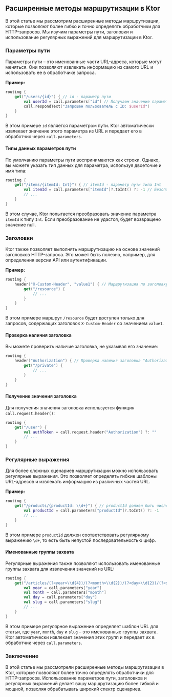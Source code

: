 ## Расширенные методы маршрутизации в Ktor

В этой статье мы рассмотрим расширенные методы маршрутизации, которые позволяют более гибко и точно определять обработчики для HTTP-запросов. Мы изучим параметры пути, заголовки и использование регулярных выражений для маршрутизации в Ktor.

### Параметры пути

Параметры пути – это именованные части URL-адреса, которые могут меняться.  Они позволяют извлекать информацию из самого URL и использовать ее в обработчике запроса.

**Пример:**

```kotlin
routing {
    get("/users/{id}") { // id - параметр пути
        val userId = call.parameters["id"] // Получаем значение параметра "id"
        call.respondText("Запрошен пользователь с ID: $userId")
    }
}
```

В этом примере `id` является параметром пути. Ktor автоматически извлекает значение этого параметра из URL и передает его в обработчик через `call.parameters`.

#### Типы данных параметров пути

По умолчанию параметры пути воспринимаются как строки. Однако, вы можете указать тип данных для параметра, используя двоеточие и имя типа:

```kotlin
routing {
    get("/items/{itemId: Int}") { // itemId - параметр пути типа Int
        val itemId = call.parameters["itemId"]?.toInt() ?: -1 // Безопасное получение значения
        // ...
    }
}
```

В этом случае, Ktor попытается преобразовать значение параметра `itemId` к типу `Int`. Если преобразование не удастся, будет возвращено значение null.

### Заголовки

Ktor также позволяет выполнять маршрутизацию на основе значений заголовков HTTP-запроса. Это может быть полезно, например, для определения версии API или аутентификации.

**Пример:**

```kotlin
routing {
    header("X-Custom-Header", "value1") { // Маршрутизация по заголовку "X-Custom-Header" со значением "value1"
        get("/resource") {
            // ...
        }
    }
}
```

В этом примере маршрут `/resource` будет доступен только для запросов, содержащих заголовок `X-Custom-Header` со значением `value1`.

#### Проверка наличия заголовка

Вы можете проверить наличие заголовка, не указывая его значение:

```kotlin
routing {
    header("Authorization") { // Проверка наличия заголовка "Authorization"
        get("/private") {
            // ...
        }
    }
}
```

#### Получение значения заголовка

Для получения значения заголовка используется функция `call.request.header()`:

```kotlin
routing {
    get("/user") {
        val authToken = call.request.header("Authorization") ?: ""
        // ...
    }
}
```

### Регулярные выражения

Для более сложных сценариев маршрутизации можно использовать регулярные выражения.  Это позволяет определять гибкие шаблоны URL-адресов и извлекать информацию из различных частей URL.

**Пример:**

```kotlin
routing {
    get("/products/{productId: \\d+}") { // productId должен быть числом
        val productId = call.parameters["productId"]?.toInt() ?: -1
        // ...
    }
}
```

В этом примере `productId` должен соответствовать регулярному выражению `\d+`, то есть быть непустой последовательностью цифр. 

#### Именованные группы захвата

Регулярные выражения также позволяют использовать именованные группы захвата для извлечения значений из URL:

```kotlin
routing {
    get("/articles/(?<year>\\d{4})/(?<month>\\d{2})/(?<day>\\d{2})/(?<slug>[a-z-]+)") {
        val year = call.parameters["year"]
        val month = call.parameters["month"]
        val day = call.parameters["day"]
        val slug = call.parameters["slug"]
        // ...
    }
}
```

В этом примере регулярное выражение определяет шаблон URL для статьи, где `year`, `month`, `day` и `slug` – это именованные группы захвата. Ktor автоматически извлекает значения этих групп и передает их в обработчик через `call.parameters`.

### Заключение

В этой статье мы рассмотрели расширенные методы маршрутизации в Ktor, которые позволяют более точно определять обработчики для HTTP-запросов. Использование параметров пути, заголовков и регулярных выражений делает вашу маршрутизацию более гибкой и мощной, позволяя обрабатывать широкий спектр сценариев. 
